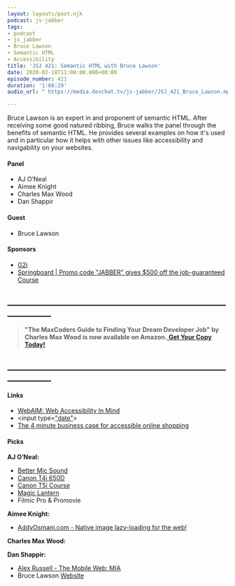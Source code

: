 ```yaml
---
layout: layouts/post.njk
podcast: js-jabber
tags:
- podcast
- js_jabber
- Bruce Lawson
- Semantic HTML
- Accessibility
title: 'JSJ 421: Semantic HTML with Bruce Lawson'
date: 2020-02-18T11:00:00.000+00:00
episode_number: 421
duration: '1:08:29'
audio_url: " https://media.devchat.tv/js-jabber/JSJ_421_Bruce_Lawson.mp3"

---
```

Bruce Lawson is an expert in and proponent of semantic HTML. After receiving some good natured ribbing, Bruce walks the panel through the benefits of semantic HTML. He provides several examples on how it's used and in particular how it helps with other issues like accessibility and navigability on your websites.

#### **Panel**

* AJ O’Neal
* Aimee Knight
* Charles Max Wood
* Dan Shappir

#### **Guest**

* Bruce Lawson

#### **Sponsors**

* [G2i](https://www.g2i.co/?utm_source=Javascript_Jabber&utm_medium=Podcast&utm_campaign=DevChat)
* [Springboard | ](https://www.springboard.com/workshops/software-engineering-career-track/?utm_source=devchat&utm_medium=podcast&utm_campaign=javascriptjabber)[Promo code "JABBER" gives $500 off the job-guaranteed](https://www.springboard.com/workshops/software-engineering-career-track/?utm_source=devchat&utm_medium=podcast&utm_campaign=reactroundup)[ Course](https://www.springboard.com/workshops/software-engineering-career-track/?utm_source=devchat&utm_medium=podcast&utm_campaign=javascriptjabber)

## **____________________________________________________________**

> **"The MaxCoders Guide to Finding Your Dream Developer Job" by Charles Max Wood is now available on Amazon.**[ **Get Your Copy Today!**](https://www.amazon.com/gp/product/B081MBL5C9/ref=as_li_ss_tl?ie=UTF8&linkCode=sl1&tag=devchattv-20&linkId=9d61363241636e2546ef46abba198746&language=en_US)

## **____________________________________________________________**

#### **Links**

* [WebAIM: Web Accessibility In Mind](https://webaim.org/)
* <input type=["date"](https://developer.mozilla.org/en-US/docs/Web/HTML/Element/input/date)>
* [The 4 minute business case for accessible online shopping](https://www.brucelawson.co.uk/2019/the-business-case-for-accessible-online-shopping/)

#### **Picks**

**AJ O’Neal:**

* [Better Mic Sound]()
* [Canon T4i 650D](http://bit.ly/CanonT4i650D "Canon T4i 650D")
* [Canon T5i Course](http://www.learningvideo.com/store/t5i_sales.php "Canon T5i Course")
* [Magic Lantern](https://magiclantern.fm/ " Magic Lantern")
* Filmic Pro & Promovie

**Aimee Knight:**

* [AddyOsmani.com - Native image lazy-loading for the web!](https://addyosmani.com/blog/lazy-loading/)

**Charles Max Wood:**

**Dan Shappir:**

* [Alex Russell - The Mobile Web: MIA](https://www.youtube.com/watch?v=wsdPeC86OH0 "Alex Russell - The Mobile Web: MIA")
* Bruce Lawson [Website](https://www.brucelawson.co.uk/)